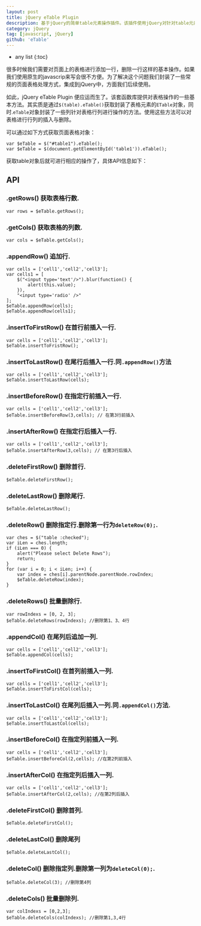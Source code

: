 ```yaml
---
layout: post
title: jQuery eTable Plugin
description: 基于jQuery的简单table元素操作插件。该插件使用jQuery对针对table元素的行列添加及行列删除等常用操作进行了封装，形成了一些简单的API方法，方便在实际开发过程中的简单调用。
category: jQuery
tag: [javascript, jQuery]
github: 'eTable'
---
```


* any list
{:toc}

很多时候我们需要对页面上的表格进行添加一行，删除一行这样的基本操作。如果我们使用原生的javascrip来写会很不方便。为了解决这个问题我们封装了一些常规的页面表格处理方式，集成到jQuery中，方面我们后续使用。

如此，jQuery eTable Plugin 便应运而生了。该套函数库提供对表格操作的一些基本方法。其实质是通过`$(table).eTable()`获取封装了表格元素的`ETable`对象，同时.`eTable`对象封装了一些列针对表格行列进行操作的方法。使用这些方法可以对表格进行行列的插入与删除。

可以通过如下方式获取页面表格对象：

    var $eTable = $("#table1").eTable();
    var $eTable = $(document.getElementById('table1')).eTable();
    
获取table对象后就可进行相应的操作了，具体API信息如下：

## API

### **.getRows()** 获取表格行数.

    var rows = $eTable.getRows();
    
### **.getCols()** 获取表格的列数.

    var cols = $eTable.getCols();

### **.appendRow()** 追加行.

    var cells = ['cell1','cell2','cell3'];
    var cells1 = [
        $("<input type='text'/>").blur(function() {
            alert(this.value);
        }),
        "<input type='radio' />"
    ];
    $eTable.appendRow(cells);
    $eTable.appendRow(cells1);

### **.insertToFirstRow()** 在首行前插入一行.
    
    var cells = ['cell1','cell2','cell3'];
    $eTable.insertToFristRow();

### **.insertToLastRow()** 在尾行后插入一行.同`.appendRow()`方法

    var cells = ['cell1','cell2','cell3'];
    $eTable.insertToLastRow(cells);

### **.insertBeforeRow()** 在指定行前插入一行.
    
    var cells = ['cell1','cell2','cell3'];
    $eTable.insertBeforeRow(3,cells); // 在第3行前插入
    
### **.insertAfterRow()** 在指定行后插入一行.
    
    var cells = ['cell1','cell2','cell3'];
    $eTable.insertAfterRow(3,cells); // 在第3行后插入

### **.deleteFirstRow()** 删除首行.
    
    $eTable.deleteFirstRow();
    
### **.deleteLastRow()** 删除尾行.
    
    $eTable.deleteLastRow();

### **.deleteRow()** 删除指定行.删除第一行为`deleteRow(0);`.

    var ches = $("table :checked");
    var iLen = ches.length;
    if (iLen === 0) {
        alert("Please select Delete Rows");
        return;
    }
    for (var i = 0; i < iLen; i++) {
        var index = ches[i].parentNode.parentNode.rowIndex;
        $eTable.deleteRow(index);
    }

### **.deleteRows()** 批量删除行.

    var rowIndexs = [0, 2, 3];
    $eTable.deleteRows(rowIndexs); //删除第1、3、4行

### **.appendCol()** 在尾列后追加一列.
    
    var cells = ['cell1','cell2','cell3'];
    $eTable.appendCol(cells);

### **.insertToFirstCol()** 在首列前插入一列.

    var cells = ['cell1','cell2','cell3'];
    $eTable.insertToFirstCol(cells);  

### **.insertToLastCol()** 在尾列后插入一列.同`.appendCol()`方法.

    var cells = ['cell1','cell2','cell3'];
    $eTable.insertToLastCol(cells);    

### **.insertBeforeCol()** 在指定列前插入一列.

    var cells = ['cell1','cell2','cell3'];
    $eTable.insertBeforeCol(2,cells); //在第2列前插入
    
### **.insertAfterCol()** 在指定列后插入一列.

    var cells = ['cell1','cell2','cell3'];
    $eTable.insertAfterCol(2,cells); //在第2列后插入

### **.deleteFirstCol()** 删除首列.
    
    $eTable.deleteFirstCol();

### **.deleteLastCol()** 删除尾列
    
    $eTable.deleteLastCol();
    
### **.deleteCol()** 删除指定列.删除第一列为`deleteCol(0);`.
    
    $eTable.deleteCol(3); //删除第4列
    
### **.deleteCols()** 批量删除列.

    var colIndexs = [0,2,3];
    $eTable.deleteCols(colIndexs); //删除第1,3,4行
